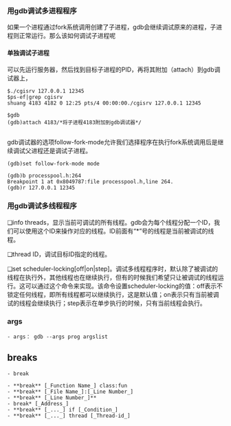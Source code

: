 
### 用gdb调试多进程程序

如果一个进程通过fork系统调用创建了子进程，gdb会继续调试原来的进程，子进程则正常运行。那么该如何调试子进程呢

#### 单独调试子进程

可以先运行服务器，然后找到目标子进程的PID，再将其附加（attach）到gdb调试器上，

```
$./cgisrv 127.0.0.1 12345
$ps-ef|grep cgisrv
shuang 4183 4182 0 12:25 pts/4 00:00:00./cgisrv 127.0.0.1 12345

$gdb
(gdb)attach 4183/*将子进程4183附加到gdb调试器*/


```

gdb调试器的选项follow-fork-mode允许我们选择程序在执行fork系统调用后是继续调试父进程还是调试子进程。

```
(gdb)set follow-fork-mode mode

(gdb)b processpool.h:264
Breakpoint 1 at 0x8049787:file processpool.h,line 264.
(gdb)r 127.0.0.1 12345
```



### 用gdb调试多线程程序

❑info threads，显示当前可调试的所有线程。gdb会为每个线程分配一个ID，我们可以使用这个ID来操作对应的线程。ID前面有“*”号的线程是当前被调试的线程。

❑thread ID，调试目标ID指定的线程。

❑set scheduler-locking[off|on|step]。调试多线程程序时，默认除了被调试的线程在执行外，其他线程也在继续执行，但有的时候我们希望只让被调试的线程运行。这可以通过这个命令来实现。该命令设置scheduler-locking的值：off表示不锁定任何线程，即所有线程都可以继续执行，这是默认值；on表示只有当前被调试的线程会继续执行；step表示在单步执行的时候，只有当前线程会执行。


### args
```
- args： gdb --args prog argslist

```

## breaks

```
- break

- **break** [_Function Name_] class:fun
- **break** [_File Name_]:[_Line Number_]
- **break** [_Line Number_]**
- break* [_Address_]
- **break** [_..._] if [_Condition_]
- **break** [_..._] thread [_Thread-id_]
```

